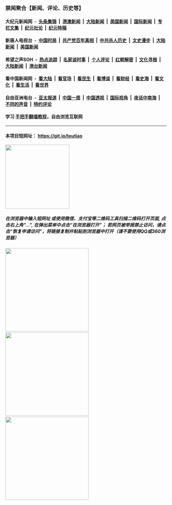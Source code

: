 ### 禁闻聚合【新闻、评论、历史等】

#### 大纪元新闻网 &nbsp;-&nbsp; [头条集锦](indexes/E头条集锦.md?t=02070644) &nbsp;|&nbsp; [港澳新闻](indexes/E港澳新闻.md?t=02070644)  &nbsp;|&nbsp; [大陆新闻](indexes/E大陆新闻.md?t=02070644) &nbsp;|&nbsp; [美国新闻](indexes/E美国新闻.md?t=02070644) &nbsp;|&nbsp; [国际新闻](indexes/E国际新闻.md?t=02070644) &nbsp;|&nbsp; [专栏文集](indexes/E专栏文集.md?t=02070644) &nbsp;|&nbsp; [纪元社论](indexes/E纪元社论.md?t=02070644) &nbsp;|&nbsp; [纪元特稿](indexes/E纪元特稿.md?t=02070644) 

#### 新唐人电视台 &nbsp;-&nbsp; [中国时局](indexes/N中国时局.md?t=02070644) &nbsp;|&nbsp; [共产党百年真相](indexes/N共产党百年真相.md?t=02070644) &nbsp;|&nbsp; [中共杀人历史](indexes/N中共杀人历史.md?t=02070644) &nbsp;|&nbsp; [文史漫步](indexes/N文史漫步.md?t=02070644) &nbsp;|&nbsp; [大陆新闻](indexes/N大陆新闻.md?t=02070644) &nbsp;|&nbsp; [美国新闻](indexes/N美国新闻.md?t=02070644)

#### 希望之声SOH &nbsp;-&nbsp; [热点追踪](indexes/H热点追踪.md?t=02070644) &nbsp;|&nbsp; [名家谈时事](indexes/H名家谈时事.md?t=02070644) &nbsp;|&nbsp; [个人评论](indexes/H个人评论.md?t=02070644)  &nbsp;|&nbsp; [红朝解密](indexes/H红朝解密.md?t=02070644) &nbsp;|&nbsp; [文化寻根](indexes/H文化寻根.md?t=02070644) &nbsp;|&nbsp; [大陆新闻](indexes/H大陆新闻.md?t=02070644) &nbsp;|&nbsp; [港台新闻](indexes/H港台新闻.md?t=02070644)

#### 看中国新闻网 &nbsp;-&nbsp; [看大陆](indexes/S看大陆.md?t=02070644) &nbsp;|&nbsp; [看官场](indexes/S看官场.md?t=02070644) &nbsp;|&nbsp; [看民生](indexes/S看民生.md?t=02070644)  &nbsp;|&nbsp; [看博谈](indexes/S看博谈.md?t=02070644) &nbsp;|&nbsp; [看财经](indexes/S看财经.md?t=02070644) &nbsp;|&nbsp; [看史海](indexes/S看史海.md?t=02070644) &nbsp;|&nbsp; [看文化](indexes/S看文化.md?t=02070644) &nbsp;|&nbsp; [看生活](indexes/S看生活.md?t=02070644) &nbsp;|&nbsp; [看世界](indexes/S看世界.md?t=02070644)

#### 自由亚洲电台 &nbsp;-&nbsp; [亚太报道](indexes/R亚太报道.md?t=02070644) &nbsp;|&nbsp; [中国一周](indexes/R中国一周.md?t=02070644) &nbsp;|&nbsp; [中国透视](indexes/R中国透视.md?t=02070644)  &nbsp;|&nbsp; [国际视角](indexes/R国际视角.md?t=02070644) &nbsp;|&nbsp; [夜话中南海](indexes/R夜话中南海.md?t=02070644) &nbsp;|&nbsp; [不同的声音](indexes/R不同的声音.md?t=02070644) &nbsp;|&nbsp; [特约评论](indexes/R特约评论.md?t=02070644)

#### 学习 [手把手翻墙教程](https://github.com/gfw-breaker/guides/wiki)，自由浏览互联网

----

#### 本项目短网址： https://git.io/toutiao
<img src="https://raw.githubusercontent.com/gfw-breaker/banned-news/master/scripts/img/qr.png" width="200px"/>  

##### 在浏览器中输入短网址 或使用微信、支付宝等二维码工具扫描二维码打开页面, 点击右上角"...", 在弹出菜单中点击“在浏览器打开”； 若网页被举报禁止访问，请点击“恢复申请访问”，将链接复制并粘贴到浏览器中打开（请不要使用QQ或360浏览器）

<img src="https://raw.githubusercontent.com/gfw-breaker/banned-news/master/scripts/img/1.png" width="260px"/> &nbsp; <img src="https://raw.githubusercontent.com/gfw-breaker/banned-news/master/scripts/img/2.png" width="260px"/> &nbsp; <img src="https://raw.githubusercontent.com/gfw-breaker/banned-news/master/scripts/img/3.png" width="260px"/>
